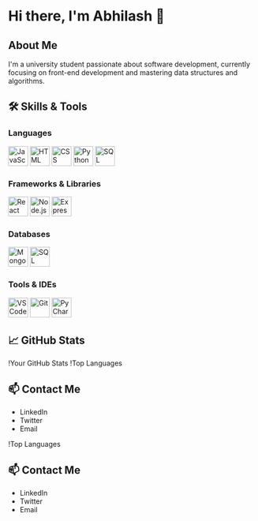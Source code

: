 

# Hi there, I'm Abhilash 👋

## About Me
I'm a university student passionate about software development, currently focusing on front-end development and mastering data structures and algorithms.

## 🛠️ Skills & Tools

### Languages
<img src="https://cdn.jsdelivr.net/gh/devicons/devicon/icons/javascript/javascript-original.svg" alt="JavaScript" width="40" height="40"/> 
<img src="https://cdn.jsdelivr.net/gh/devicons/devicon/icons/html5/html5-original.svg" alt="HTML" width="40" height="40"/> 
<img src="https://cdn.jsdelivr.net/gh/devicons/devicon/icons/css3/css3-original.svg" alt="CSS" width="40" height="40"/> 
<img src="https://cdn.jsdelivr.net/gh/devicons/devicon/icons/python/python-original.svg" alt="Python" width="40" height="40"/> 
<img src="https://cdn.jsdelivr.net/gh/devicons/devicon/icons/sql/sql-original.svg" alt="SQL" width="40" height="40"/> 

### Frameworks & Libraries
<img src="https://cdn.jsdelivr.net/gh/devicons/devicon/icons/react/react-original.svg" alt="React" width="40" height="40"/> 
<img src="https://cdn.jsdelivr.net/gh/devicons/devicon/icons/nodejs/nodejs-original.svg" alt="Node.js" width="40" height="40"/> 
<img src="https://cdn.jsdelivr.net/gh/devicons/devicon/icons/express/express-original.svg" alt="Express.js" width="40" height="40"/> 

### Databases
<img src="https://cdn.jsdelivr.net/gh/devicons/devicon/icons/mongodb/mongodb-original.svg" alt="MongoDB" width="40" height="40"/> 
<img src="https://cdn.jsdelivr.net/gh/devicons/devicon/icons/sql/sql-original.svg" alt="SQL" width="40" height="40"/> 

### Tools & IDEs
<img src="https://cdn.jsdelivr.net/gh/devicons/devicon/icons/vscode/vscode-original.svg" alt="VSCode" width="40" height="40"/> 
<img src="https://cdn.jsdelivr.net/gh/devicons/devicon/icons/git/git-original.svg" alt="Git" width="40" height="40"/> 
<img src="https://cdn.jsdelivr.net/gh/devicons/devicon/icons/pycharm/pycharm-original.svg" alt="PyCharm" width="40" height="40"/> 

## 📈 GitHub Stats
!Your GitHub Stats
!Top Languages

## 📫 Contact Me
- LinkedIn
- Twitter
- Email

!Top Languages

## 📫 Contact Me
- LinkedIn
- Twitter
- Email

